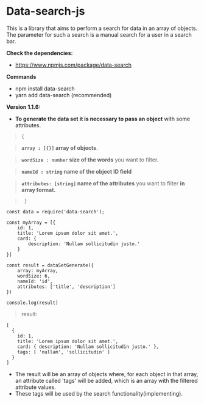 # Data-search-js
This is a library that aims to perform a search for data in an array of objects. The parameter for such a search is a manual search for a user in a search bar.

**Check the dependencies:**

- https://www.npmjs.com/package/data-search

**Commands**

- npm install data-search
- yarn add data-search (recommended)

**Version 1.1.6:**
- **To generate the data set it is necessary to pass an object** with some attributes.

>`{`

> **`array : [{}]` array of objects**.

> **`wordSize : number` size of the words** you want to filter.

> **`nameId : string` name of the object ID field**

> **`attributes: [string]` name of the attributes** you want to filter **in array format.**

>` }`
```
const data = require('data-search');

const myArray = [{
    id: 1,
    title: 'Lorem ipsum dolor sit amet.',
    card: {
        description: 'Nullam sollicitudin justo.'
    }
}]

const result = dataSetGenerate({
    array: myArray,
    wordSize: 6,
    nameId: 'id',
    attributes: ['title', 'description']
})

console.log(result)
``` 
> result:
```
[
  {
    id: 1,
    title: 'Lorem ipsum dolor sit amet.',
    card: { description: 'Nullam sollicitudin justo.' },
    tags: [ 'nullam', 'sollicitudin' ]
  }
]
```
- The result will be an array of objects where, for each object in that array, an attribute called 'tags' will be added, which is an array with the filtered attribute values. 
- These tags will be used by the search functionality(implementing).
